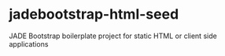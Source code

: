 # jadebootstrap-html-seed
JADE Bootstrap boilerplate project for static HTML or client side applications
